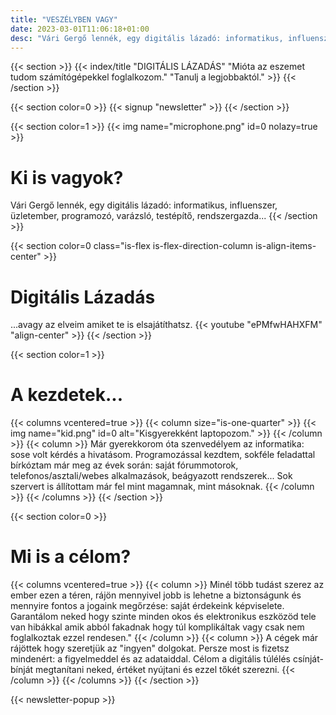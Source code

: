```yaml
---
title: "VESZÉLYBEN VAGY"
date: 2023-03-01T11:06:18+01:00
desc: "Vári Gergő lennék, egy digitális lázadó: informatikus, influenszer, üzletember, programozó, varázsló, testépítő, rendszergazda..."
---
```

{{< section >}}
    {{< index/title "DIGITÁLIS LÁZADÁS" "Mióta az eszemet tudom számítógépekkel foglalkozom." "Tanulj a legjobbaktól." >}}
{{< /section >}}

{{< section color=0 >}}
    {{< signup "newsletter" >}}
{{< /section >}}

{{< section color=1 >}}
    {{< img name="microphone.png" id=0 nolazy=true >}}
    <h1 class="title">Ki is vagyok?</h1>
    Vári Gergő lennék, egy digitális lázadó: informatikus, influenszer, üzletember, programozó, varázsló, testépítő, rendszergazda...
{{< /section >}}

{{< section color=0 class="is-flex is-flex-direction-column is-align-items-center" >}}
    <h1 class="title">Digitális Lázadás</h1>
    ...avagy az elveim amiket te is elsajátíthatsz.
    {{< youtube "ePMfwHAHXFM" "align-center" >}}
{{< /section >}}

{{< section color=1 >}}
    <h1 class="title">A kezdetek...</h1>
    {{< columns vcentered=true >}}
        {{< column size="is-one-quarter" >}}
            {{< img name="kid.png" id=0 alt="Kisgyerekként laptopozom." >}}
        {{< /column >}}
        {{< column >}}
Már gyerekkorom óta szenvedélyem az informatika: sose volt kérdés a hivatásom. Programozással kezdtem, sokféle feladattal bírkóztam már meg az évek során: saját fórummotorok, telefonos/asztali/webes alkalmazások, beágyazott rendszerek... Sok szervert is állítottam már fel mint magamnak, mint másoknak.
        {{< /column >}}
    {{< /columns >}}
{{< /section >}}

{{< section color=0 >}}
    <h1 class="title">Mi is a célom?</h1>
    {{< columns vcentered=true >}}
        {{< column >}}
Minél több tudást szerez az ember ezen a téren, rájön mennyivel jobb is lehetne a biztonságunk és mennyire fontos a jogaink megőrzése: saját érdekeink képviselete. Garantálom neked hogy szinte minden okos és elektronikus eszközöd tele van hibákkal amik abból fakadnak hogy túl komplikáltak vagy csak nem foglalkoztak ezzel rendesen."
        {{< /column >}}
        {{< column >}}
A cégek már rájöttek hogy szeretjük az "ingyen" dolgokat. Persze most is fizetsz mindenért: a figyelmeddel és az adataiddal. Célom a digitális túlélés csínját-bínját megtanítani neked, értéket nyújtani és ezzel tőkét szerezni.
        {{< /column >}}
    {{< /columns >}}
{{< /section >}}

{{< newsletter-popup >}}
